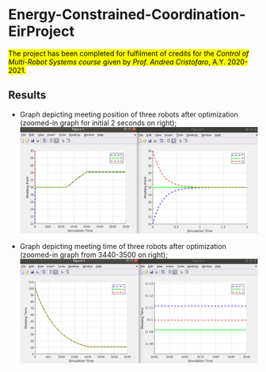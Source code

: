 # Energy-Constrained-Coordination-EirProject

<mark>The project has been completed for fulfilment of credits for the *Control of Multi-Robot Systems course* given by *Prof. Andrea Cristofaro*, A.Y. 2020-2021. </mark>

## Results
* Graph depicting meeting position of three robots after optimization (zoomed-in graph for initial 2 seconds on right); 
![](img/fig1.png)

* Graph depicting meeting time of three robots after optimization (zoomed-in graph from 3440-3500 on right); 
![](img/fig2.png)